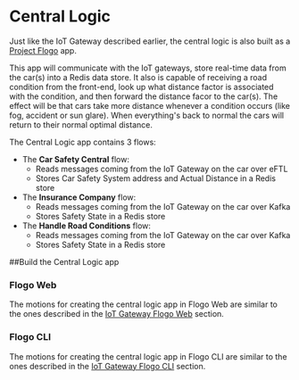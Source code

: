 ﻿# Central Logic

Just like the IoT Gateway described earlier, the central logic is also built as a    [Project Flogo](http://flogo.io) app.

This app will communicate with the IoT gateways, store real-time data from the car(s) into a Redis data store. It also is capable of receiving a road condition from the front-end, look up what distance factor is associated with the condition, and then forward the distance facor to the car(s). The effect will be that cars take more distance whenever a condition occurs (like fog, accident or sun glare). When everything's back to normal the cars will return to their normal optimal distance.
 
The Central Logic app contains 3 flows:

 - The **Car Safety Central** flow:
	 - Reads messages coming from the IoT Gateway on the car over eFTL
	 - Stores Car Safety System address and Actual Distance in a Redis store
 - The **Insurance Company** flow:
	 - Reads messages coming from the IoT Gateway on the car over Kafka
	 - Stores Safety State in a Redis store
 - The **Handle Road Conditions** flow:
	 - Reads messages coming from the IoT Gateway on the car over Kafka
	 - Stores Safety State in a Redis store

##Build the Central Logic app
### Flogo Web
The motions for  creating the central logic app in Flogo Web are similar to the ones described in the [IoT Gateway Flogo Web](../iot-gateway/flogo-web/) section.

### Flogo CLI
The motions for  creating the central logic app in Flogo CLI are similar to the ones described in the [IoT Gateway Flogo CLI](../iot-gateway/flogo-cli/) section.
